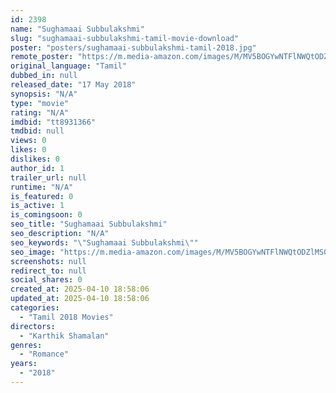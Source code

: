 ```yaml
---
id: 2398
name: "Sughamaai Subbulakshmi"
slug: "sughamaai-subbulakshmi-tamil-movie-download"
poster: "posters/sughamaai-subbulakshmi-tamil-2018.jpg"
remote_poster: "https://m.media-amazon.com/images/M/MV5BOGYwNTFlNWQtODZlMS00YzI2LTkyMGQtN2Q4NTUxN2IyMmUwXkEyXkFqcGdeQXVyMDM3MzU0Ng@@._V1_SX300.jpg"
original_language: "Tamil"
dubbed_in: null
released_date: "17 May 2018"
synopsis: "N/A"
type: "movie"
rating: "N/A"
imdbid: "tt8931366"
tmdbid: null
views: 0
likes: 0
dislikes: 0
author_id: 1
trailer_url: null
runtime: "N/A"
is_featured: 0
is_active: 1
is_comingsoon: 0
seo_title: "Sughamaai Subbulakshmi"
seo_description: "N/A"
seo_keywords: "\"Sughamaai Subbulakshmi\""
seo_image: "https://m.media-amazon.com/images/M/MV5BOGYwNTFlNWQtODZlMS00YzI2LTkyMGQtN2Q4NTUxN2IyMmUwXkEyXkFqcGdeQXVyMDM3MzU0Ng@@._V1_SX300.jpg"
screenshots: null
redirect_to: null
social_shares: 0
created_at: 2025-04-10 18:58:06
updated_at: 2025-04-10 18:58:06
categories:
  - "Tamil 2018 Movies"
directors:
  - "Karthik Shamalan"
genres:
  - "Romance"
years:
  - "2018"
---
```

